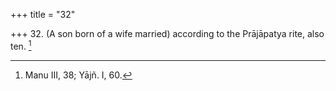 +++
title = "32"

+++
32. (A son born of a wife married) according to the Prājāpatya rite, also ten. [^28] 


[^28]:  Manu III, 38; Yājñ. I, 60.
